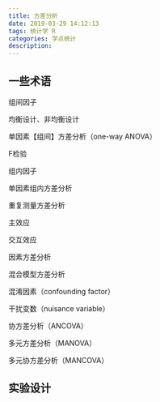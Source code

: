 ```yaml
---
title: 方差分析
date: 2019-03-29 14:12:13
tags: 统计学 R
categories: 学点统计
description:
---
```


## 一些术语

组间因子

均衡设计、非均衡设计

单因素【组间】方差分析（one-way ANOVA）

F检验

组内因子

单因素组内方差分析

重复测量方差分析

主效应

交互效应

因素方差分析

混合模型方差分析

混淆因素（confounding factor）

干扰变数（nuisance variable）

协方差分析（ANCOVA）

多元方差分析（MANOVA）

多元协方差分析（MANCOVA）



## 实验设计

